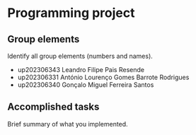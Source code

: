 
# Programming project

## Group elements

Identify all group elements (numbers and names).

- up202306343 Leandro Filipe Pais Resende
- up202306331 António Lourenço Gomes Barrote Rodrigues
- up202306340 Gonçalo Miguel Ferreira Santos


## Accomplished tasks

Brief summary of what you implemented.


